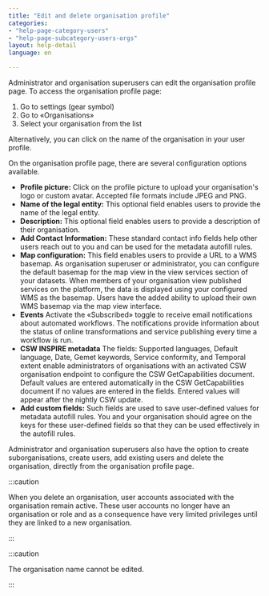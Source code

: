 ```yaml
---
title: "Edit and delete organisation profile"
categories:
- "help-page-category-users"
- "help-page-subcategory-users-orgs"
layout: help-detail
language: en

---
```


Administrator and organisation superusers can edit the organisation profile page. To access the organisation profile page:

1.  Go to settings (gear symbol)
2.  Go to &laquo;Organisations&raquo;
3.	Select your organisation from the list

Alternatively, you can click on the name of the organisation in your user profile.

On the organisation profile page, there are several configuration options available.

-	**Profile picture:** Click on the profile picture to upload your organisation's logo or custom avatar. Accepted file formats include JPEG and PNG.
-	**Name of the legal entity:** This optional field enables users to provide the name of the legal entity.
-	**Description:** This optional field enables users to provide a description of their organisation.
-	**Add Contact Information:** These standard contact info fields help other users reach out to you and can be used for the metadata autofill rules.
-	**Map configuration:** This field enables users to provide a URL to a WMS basemap. As organisation superuser or administrator, you can configure the default basemap for the map view in the view services section of your datasets. When members of your organisation view published services on the platform, the data is displayed using your configured WMS as the basemap. Users have the added ability to upload their own WMS basemap via the map view interface.
- **Events** Activate the &laquo;Subscribed&raquo; toggle to receive email notifications about automated workflows. The notifications provide information about the status of online transformations and service publishing every time a workflow is run.
- **CSW INSPIRE metadata** The fields: Supported languages, Default language, Date, Gemet keywords, Service conformity, and Temporal extent enable administrators of organisations with an activated CSW organisation endpoint to configure the CSW GetCapabilities document. Default values are entered automatically in the CSW GetCapabilities document if no values are entered in the fields. Entered values will appear after the nightly CSW update. 
- **Add custom fields:** Such fields are used to save user-defined values for metadata autofill rules. You and your organisation should agree on the keys for these user-defined fields so that they can be used effectively in the autofill rules.

Administrator and organisation superusers also have the option to create suborganisations, create users, add existing users and delete the organisation, directly from the organisation profile page.

:::caution

When you delete an organisation, user accounts associated with the organisation remain active. These user accounts no longer have an organisation or role and as a consequence have very limited privileges until they are linked to a new organisation.

:::


:::caution

The organisation name cannot be edited.

:::
